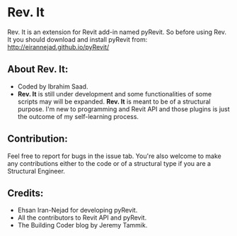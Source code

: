 Rev. It
===

Rev. It is an extension for Revit add-in named pyRevit. So before using Rev. It you should download and install pyRevit from: http://eirannejad.github.io/pyRevit/

About **Rev. It**:
---

* Coded by Ibrahim Saad.
* **Rev. It** is still under development and some functionalities of some scripts may will be expanded. **Rev. It** is meant to be of a structural purpose. I'm new to programming and Revit API and those plugins is just the outcome of my self-learning process.

Contribution:
---

Feel free to report for bugs in the issue tab.
You're also welcome to make any contributions either to the code or of a structural type if you are a Structural Engineer.


Credits:
---
* Ehsan Iran-Nejad for developing pyRevit.
* All the contributors to Revit API and pyRevit.
* The Building Coder blog by Jeremy Tammik.
